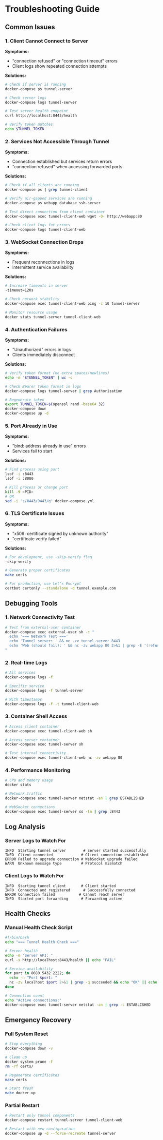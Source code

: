 # Troubleshooting Guide

## Common Issues

### 1. Client Cannot Connect to Server

**Symptoms:**
- "connection refused" or "connection timeout" errors
- Client logs show repeated connection attempts

**Solutions:**
```bash
# Check if server is running
docker-compose ps tunnel-server

# Check server logs
docker-compose logs tunnel-server

# Test server health endpoint
curl http://localhost:8443/health

# Verify token matches
echo $TUNNEL_TOKEN
```

### 2. Services Not Accessible Through Tunnel

**Symptoms:**
- Connection established but services return errors
- "connection refused" when accessing forwarded ports

**Solutions:**
```bash
# Check if all clients are running
docker-compose ps | grep tunnel-client

# Verify air-gapped services are running
docker-compose ps webapp database ssh-server

# Test direct connection from client container
docker-compose exec tunnel-client-web wget -O- http://webapp:80

# Check client logs for errors
docker-compose logs tunnel-client-web
```

### 3. WebSocket Connection Drops

**Symptoms:**
- Frequent reconnections in logs
- Intermittent service availability

**Solutions:**
```bash
# Increase timeouts in server
-timeout=120s

# Check network stability
docker-compose exec tunnel-client-web ping -c 10 tunnel-server

# Monitor resource usage
docker stats tunnel-server tunnel-client-web
```

### 4. Authentication Failures

**Symptoms:**
- "Unauthorized" errors in logs
- Clients immediately disconnect

**Solutions:**
```bash
# Verify token format (no extra spaces/newlines)
echo -n "$TUNNEL_TOKEN" | wc -c

# Check Bearer token format in logs
docker-compose logs tunnel-server | grep Authorization

# Regenerate token
export TUNNEL_TOKEN=$(openssl rand -base64 32)
docker-compose down
docker-compose up -d
```

### 5. Port Already in Use

**Symptoms:**
- "bind: address already in use" errors
- Services fail to start

**Solutions:**
```bash
# Find process using port
lsof -i :8443
lsof -i :8080

# Kill process or change port
kill -9 <PID>
# OR
sed -i 's/8443/9443/g' docker-compose.yml
```

### 6. TLS Certificate Issues

**Symptoms:**
- "x509: certificate signed by unknown authority"
- "certificate verify failed"

**Solutions:**
```bash
# For development, use -skip-verify flag
-skip-verify

# Generate proper certificates
make certs

# For production, use Let's Encrypt
certbot certonly --standalone -d tunnel.example.com
```

## Debugging Tools

### 1. Network Connectivity Test
```bash
# Test from external-user container
docker-compose exec external-user sh -c "
  echo '=== Network Test ==='
  echo 'Tunnel server: ' && nc -zv tunnel-server 8443
  echo 'Web (should fail): ' && nc -zv webapp 80 2>&1 | grep -E '(refused|timeout)'
"
```

### 2. Real-time Logs
```bash
# All services
docker-compose logs -f

# Specific service
docker-compose logs -f tunnel-server

# With timestamps
docker-compose logs -f -t tunnel-client-web
```

### 3. Container Shell Access
```bash
# Access client container
docker-compose exec tunnel-client-web sh

# Access server container
docker-compose exec tunnel-server sh

# Test internal connectivity
docker-compose exec tunnel-client-web nc -zv webapp 80
```

### 4. Performance Monitoring
```bash
# CPU and memory usage
docker stats

# Network traffic
docker-compose exec tunnel-server netstat -an | grep ESTABLISHED

# WebSocket connections
docker-compose exec tunnel-server ss -tn | grep :8443
```

## Log Analysis

### Server Logs to Watch For
```
INFO  Starting tunnel server        # Server started successfully
INFO  Client connected             # Client connection established
ERROR Failed to upgrade connection # WebSocket upgrade failed
WARN  Unknown message type         # Protocol mismatch
```

### Client Logs to Watch For
```
INFO  Starting tunnel client       # Client started
INFO  Connected and registered      # Successfully connected
ERROR Connection failed           # Cannot reach server
INFO  Started port forwarding      # Forwarding active
```

## Health Checks

### Manual Health Check Script
```bash
#!/bin/bash
echo "=== Tunnel Health Check ==="

# Server health
echo -n "Server API: "
curl -s http://localhost:8443/health || echo "FAIL"

# Service availability
for port in 8080 5432 2222; do
  echo -n "Port $port: "
  nc -zv localhost $port 2>&1 | grep -q succeeded && echo "OK" || echo "FAIL"
done

# Connection count
echo "Active connections:"
docker-compose exec tunnel-server netstat -an | grep -c ESTABLISHED
```

## Emergency Recovery

### Full System Reset
```bash
# Stop everything
docker-compose down -v

# Clean up
docker system prune -f
rm -rf certs/

# Regenerate certificates
make certs

# Start fresh
make docker-up
```

### Partial Restart
```bash
# Restart only tunnel components
docker-compose restart tunnel-server tunnel-client-web

# Restart with new configuration
docker-compose up -d --force-recreate tunnel-server
```